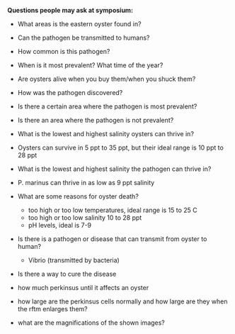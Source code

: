 **Questions people may ask at symposium:**

- What areas is the eastern oyster found in?
- Can the pathogen be transmitted to humans?
- How common is this pathogen?
- When is it most prevalent? What time of the year?
- Are oysters alive when you buy them/when you shuck them?
- How was the pathogen discovered?
- Is there a certain area where the pathogen is most prevalent?
- Is there an area where the pathogen is not prevalent?
- What is the lowest and highest salinity oysters can thrive in?

- Oysters can survive in 5 ppt to 35 ppt, but their ideal range is 10 ppt to 28 ppt 

- What is the lowest and highest salinity the pathogen can thrive in?

- P. marinus can thrive in as low as 9 ppt salinity

- What are some reasons for oyster death?

	- too high or too low temperatures, ideal range is 15 to 25 C
	- too high or too low salinity 10 to 28 ppt
	- pH levels, ideal is 7-9

- Is there is a pathogen or disease that can transmit from oyster to human?
	- Vibrio (transmitted by bacteria)
- Is there a way to cure the disease 
- how much perkinsus until it affects an oyster 
- how large are the perkinsus cells normally and how large are they when the rftm enlarges them?
- what are the magnifications of the shown images?
